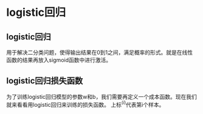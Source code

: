 # logistic回归
## logistic回归
用于解决二分类问题，使得输出结果在0到1之间，满足概率的形式。就是在线性函数的结果再放入sigmoid函数中进行激活。

## logistic回归损失函数
为了训练logistic回归模型的参数w和b，我们需要再定义一个成本函数。现在我们就来看看用logistic回归来训练的损失函数。
上标$^{(i)}$代表第i个样本。